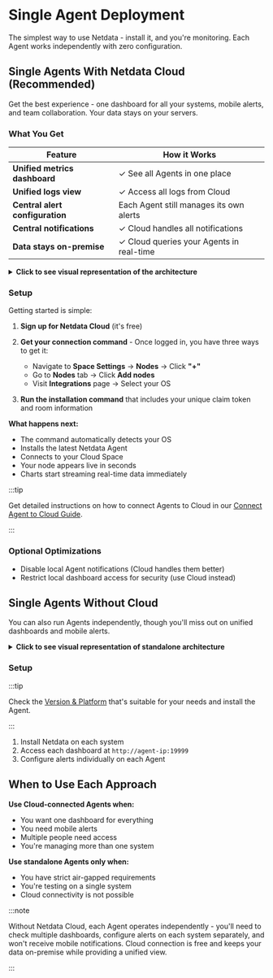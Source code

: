 # Single Agent Deployment

The simplest way to use Netdata - install it, and you're monitoring. Each Agent works independently with zero configuration.

## Single Agents With Netdata Cloud (Recommended)

Get the best experience - one dashboard for all your systems, mobile alerts, and team collaboration. Your data stays on your servers.

### What You Get

| Feature                         | How it Works                             |
|---------------------------------|------------------------------------------|
| **Unified metrics dashboard**   | ✓ See all Agents in one place            |
| **Unified logs view**           | ✓ Access all logs from Cloud             |
| **Central alert configuration** | Each Agent still manages its own alerts  |
| **Central notifications**       | ✓ Cloud handles all notifications        |
| **Data stays on-premise**       | ✓ Cloud queries your Agents in real-time |

<details>
<summary><strong>Click to see visual representation of the architecture</strong></summary><br/>

```mermaid
flowchart TB
    NC("**Netdata Cloud**<br/>Unified dashboards<br/>Central notifications<br/>Access from anywhere")
    Users("**One Dashboard**<br/>for all your systems")
    Notifications("**Alert Notifications**<br/>Email, Slack, Mobile App")
    Users <--> NC
    NC --> Notifications

    subgraph infrastructure["Your Infrastructure"]
        direction TB
        Agents("**Netdata Agents**<br/>Agent 1, Agent 2,<br/>Agent 3")
        Data("**Your Metrics**<br/>Stay on your servers")
        Agents <--> Data
    end

    NC <--> Agents

    %% Style definitions
    classDef alert fill:#ffeb3b,stroke:#000000,stroke-width:3px,color:#000000,font-size:18px
    classDef neutral fill:#f9f9f9,stroke:#000000,stroke-width:3px,color:#000000,font-size:18px
    classDef complete fill:#4caf50,stroke:#000000,stroke-width:3px,color:#000000,font-size:18px
    classDef database fill:#2196F3,stroke:#000000,stroke-width:3px,color:#000000,font-size:18px

    %% Apply styles
    class Users,Agents alert
    class NC,Notifications neutral
    class Data complete
    class infrastructure database
```

</details>

### Setup

Getting started is simple:

1. **Sign up for Netdata Cloud** (it's free)
2. **Get your connection command** - Once logged in, you have three ways to get it:
    - Navigate to **Space Settings** → **Nodes** → Click **"+"**
    - Go to **Nodes** tab → Click **Add nodes**
    - Visit **Integrations** page → Select your OS

3. **Run the installation command** that includes your unique claim token and room information

**What happens next:**

- The command automatically detects your OS
- Installs the latest Netdata Agent
- Connects to your Cloud Space
- Your node appears live in seconds
- Charts start streaming real-time data immediately

:::tip

Get detailed instructions on how to connect Agents to Cloud in our [Connect Agent to Cloud Guide](https://github.com/netdata/netdata/blob/master/src/claim/README.md).

:::

### Optional Optimizations

- Disable local Agent notifications (Cloud handles them better)
- Restrict local dashboard access for security (use Cloud instead)

## Single Agents Without Cloud

You can also run Agents independently, though you'll miss out on unified dashboards and mobile alerts.

<details>
<summary><strong>Click to see visual representation of standalone architecture</strong></summary><br/>

```mermaid
flowchart TB
    subgraph infrastructure["Your Infrastructure"]
        direction TB
        A1("**Agent 1**<br/>Independent monitoring")
        A2("**Agent 2**<br/>Independent monitoring")
        A3("**Agent 3**<br/>Independent monitoring")
        D1("**Dashboard 1**<br/>:19999")
        D2("**Dashboard 2**<br/>:19999")
        D3("**Dashboard 3**<br/>:19999")
        N1("**Alerts**<br/>Local notifications")
        N2("**Alerts**<br/>Local notifications")
        N3("**Alerts**<br/>Local notifications")
        
        A1 --> D1
        A2 --> D2
        A3 --> D3
        A1 --> N1
        A2 --> N2
        A3 --> N3
    end

    %% Style definitions matching the reference
    classDef alert fill:#ffeb3b,stroke:#000000,stroke-width:3px,color:#000000,font-size:18px
    classDef neutral fill:#f9f9f9,stroke:#000000,stroke-width:3px,color:#000000,font-size:18px
    classDef complete fill:#4caf50,stroke:#000000,stroke-width:3px,color:#000000,font-size:18px
    classDef database fill:#2196F3,stroke:#000000,stroke-width:3px,color:#000000,font-size:18px

    %% Apply styles
    class A1,A2,A3 alert
    class D1,D2,D3 neutral
    class N1,N2,N3 complete
    class infrastructure database
```

</details>

### Setup

:::tip

Check the [Version & Platform](https://learn.netdata.cloud/docs/netdata-agent/versions-&-platforms) that's suitable for your needs and install the Agent.

:::

1. Install Netdata on each system
2. Access each dashboard at `http://agent-ip:19999`
3. Configure alerts individually on each Agent

## When to Use Each Approach

**Use Cloud-connected Agents when:**

- You want one dashboard for everything
- You need mobile alerts
- Multiple people need access
- You're managing more than one system

**Use standalone Agents only when:**

- You have strict air-gapped requirements
- You're testing on a single system
- Cloud connectivity is not possible

:::note

Without Netdata Cloud, each Agent operates independently - you'll need to check multiple dashboards, configure alerts on each system separately, and won't receive mobile notifications. Cloud connection is free and keeps your data on-premise while providing a unified view.

:::
